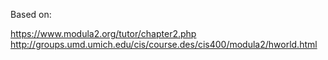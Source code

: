Based on:

https://www.modula2.org/tutor/chapter2.php
http://groups.umd.umich.edu/cis/course.des/cis400/modula2/hworld.html